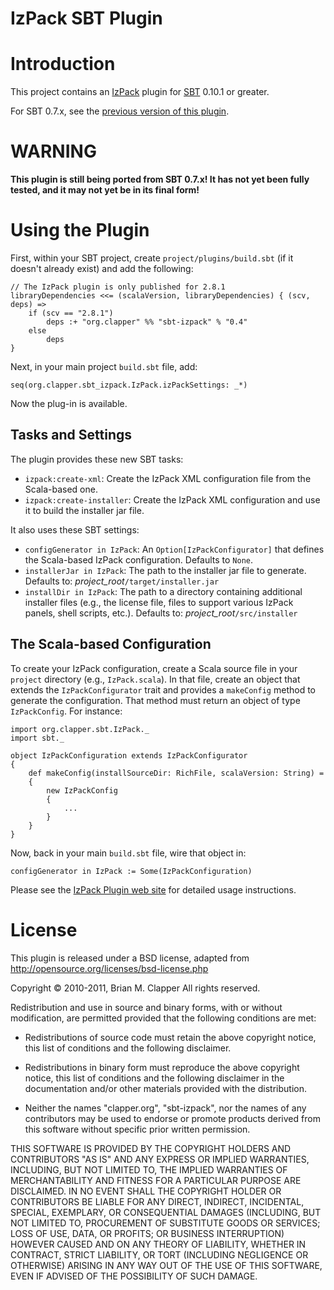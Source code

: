 IzPack SBT Plugin
=================

# Introduction

This project contains an [IzPack][izpack] plugin for [SBT][sbt] 0.10.1 or
greater.

For SBT 0.7.x, see the [previous version of this plugin][].

[sbt]: https://github.com/harrah/xsbt/
[izpack]: http://izpack.org/

[previous version of this plugin]: http://software.clapper.org/sbt-plugins/izpack.html

# WARNING

**This plugin is still being ported from SBT 0.7.x! It has not yet been
fully tested, and it may not yet be in its final form!**

# Using the Plugin

First, within your SBT project, create `project/plugins/build.sbt` (if it
doesn't already exist) and add the following:

    // The IzPack plugin is only published for 2.8.1
    libraryDependencies <<= (scalaVersion, libraryDependencies) { (scv, deps) =>
        if (scv == "2.8.1")
            deps :+ "org.clapper" %% "sbt-izpack" % "0.4"
        else
            deps
    }

Next, in your main project `build.sbt` file, add:

    seq(org.clapper.sbt_izpack.IzPack.izPackSettings: _*)

Now the plug-in is available.

## Tasks and Settings

The plugin provides these new SBT tasks:

* `izpack:create-xml`: Create the IzPack XML configuration file from the
  Scala-based one.
* `izpack:create-installer`: Create the IzPack XML configuration and use it
  to build the installer jar file.

It also uses these SBT settings:

* `configGenerator in IzPack`: An `Option[IzPackConfigurator]` that defines
  the Scala-based IzPack configuration. Defaults to `None`.
* `installerJar in IzPack`: The path to the installer jar file to generate.
  Defaults to: *project_root*`/target/installer.jar`
* `installDir in IzPack`: The path to a directory containing additional
  installer files (e.g., the license file, files to support various IzPack
  panels, shell scripts, etc.). Defaults to: *project_root*`/src/installer`

## The Scala-based Configuration

To create your IzPack configuration, create a Scala source file in your
`project` directory (e.g., `IzPack.scala`). In that file, create an object
that extends the `IzPackConfigurator` trait and provides a `makeConfig`
method to generate the configuration. That method must return an object of
type `IzPackConfig`. For instance:

    import org.clapper.sbt.IzPack._
    import sbt._

    object IzPackConfiguration extends IzPackConfigurator
    {
        def makeConfig(installSourceDir: RichFile, scalaVersion: String) =
        {
            new IzPackConfig
            {
                ...
            }
        }
    }

Now, back in your main `build.sbt` file, wire that object in:

    configGenerator in IzPack := Some(IzPackConfiguration)

Please see the [IzPack Plugin web site][] for detailed usage instructions.

[IzPack Plugin web site]: http://software.clapper.org/sbt-izpack/

# License

This plugin is released under a BSD license, adapted from
<http://opensource.org/licenses/bsd-license.php>

Copyright &copy; 2010-2011, Brian M. Clapper
All rights reserved.

Redistribution and use in source and binary forms, with or without
modification, are permitted provided that the following conditions are
met:

* Redistributions of source code must retain the above copyright notice,
  this list of conditions and the following disclaimer.

* Redistributions in binary form must reproduce the above copyright
  notice, this list of conditions and the following disclaimer in the
  documentation and/or other materials provided with the distribution.

* Neither the names "clapper.org", "sbt-izpack", nor the names of any
  contributors may be used to endorse or promote products derived from this
  software without specific prior written permission.

THIS SOFTWARE IS PROVIDED BY THE COPYRIGHT HOLDERS AND CONTRIBUTORS "AS
IS" AND ANY EXPRESS OR IMPLIED WARRANTIES, INCLUDING, BUT NOT LIMITED TO,
THE IMPLIED WARRANTIES OF MERCHANTABILITY AND FITNESS FOR A PARTICULAR
PURPOSE ARE DISCLAIMED. IN NO EVENT SHALL THE COPYRIGHT HOLDER OR
CONTRIBUTORS BE LIABLE FOR ANY DIRECT, INDIRECT, INCIDENTAL, SPECIAL,
EXEMPLARY, OR CONSEQUENTIAL DAMAGES (INCLUDING, BUT NOT LIMITED TO,
PROCUREMENT OF SUBSTITUTE GOODS OR SERVICES; LOSS OF USE, DATA, OR
PROFITS; OR BUSINESS INTERRUPTION) HOWEVER CAUSED AND ON ANY THEORY OF
LIABILITY, WHETHER IN CONTRACT, STRICT LIABILITY, OR TORT (INCLUDING
NEGLIGENCE OR OTHERWISE) ARISING IN ANY WAY OUT OF THE USE OF THIS
SOFTWARE, EVEN IF ADVISED OF THE POSSIBILITY OF SUCH DAMAGE.
